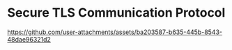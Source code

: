 # Secure TLS Communication Protocol
 


https://github.com/user-attachments/assets/ba203587-b635-445b-8543-48dae96321d2

